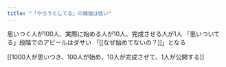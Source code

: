 ```yaml
---
title: "「やろうとしてる」の価値は低い"
---
```


思いつく人が100人、実際に始める人が10人、完成させる人が1人
「思いついてる」段階でのアピールはダサい
「[[なぜ始めてないの？]]」となる


[[1000人が思いつき、100人が始め、10人が完成させて、1人が公開する]]

